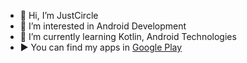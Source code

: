 - 👋 Hi, I’m JustCircle  
- 👀 I’m interested in Android Development  
- 🌱 I’m currently learning Kotlin, Android Technologies  
- ▶️ You can find my apps in [Google Play](https://play.google.com/store/apps/dev?id=5914585150550273839)
